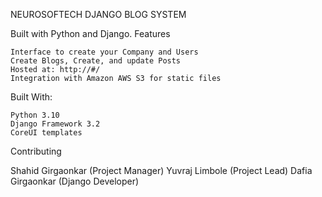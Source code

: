 NEUROSOFTECH DJANGO BLOG SYSTEM

Built with Python and Django.
Features

    Interface to create your Company and Users
    Create Blogs, Create, and update Posts
    Hosted at: http://#/
    Integration with Amazon AWS S3 for static files

Built With:

    Python 3.10
    Django Framework 3.2
    CoreUI templates

Contributing

Shahid Girgaonkar (Project Manager)
Yuvraj Limbole (Project Lead)
Dafia Girgaonkar (Django Developer)